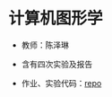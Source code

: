 # 计算机图形学

-   教师：陈泽琳

-   含有四次实验及报告
-   作业、实验代码：[repo](https://github.com/Simon-Chenzw/ComputerGraphics)
